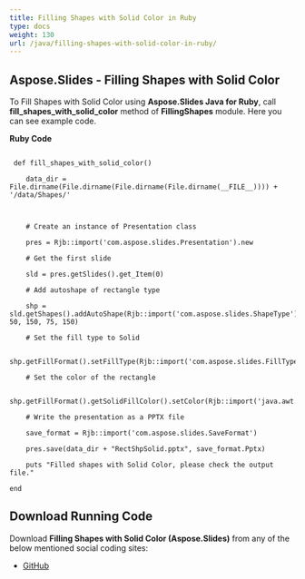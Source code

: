 ```yaml
---
title: Filling Shapes with Solid Color in Ruby
type: docs
weight: 130
url: /java/filling-shapes-with-solid-color-in-ruby/
---
```


## **Aspose.Slides - Filling Shapes with Solid Color**
To Fill Shapes with Solid Color using **Aspose.Slides Java for Ruby**, call **fill_shapes_with_solid_color** method of **FillingShapes** module. Here you can see example code.

**Ruby Code**

```

 def fill_shapes_with_solid_color()

    data_dir = File.dirname(File.dirname(File.dirname(File.dirname(__FILE__)))) + '/data/Shapes/'



    # Create an instance of Presentation class

    pres = Rjb::import('com.aspose.slides.Presentation').new

    # Get the first slide

    sld = pres.getSlides().get_Item(0)

    # Add autoshape of rectangle type

    shp = sld.getShapes().addAutoShape(Rjb::import('com.aspose.slides.ShapeType').Rectangle, 50, 150, 75, 150)

    # Set the fill type to Solid

    shp.getFillFormat().setFillType(Rjb::import('com.aspose.slides.FillType').Solid)

    # Set the color of the rectangle

    shp.getFillFormat().getSolidFillColor().setColor(Rjb::import('java.awt.Color').YELLOW)

    # Write the presentation as a PPTX file

    save_format = Rjb::import('com.aspose.slides.SaveFormat')

    pres.save(data_dir + "RectShpSolid.pptx", save_format.Pptx)

    puts "Filled shapes with Solid Color, please check the output file."

end

```
## **Download Running Code**
Download **Filling Shapes with Solid Color (Aspose.Slides)** from any of the below mentioned social coding sites:

- [GitHub](https://github.com/aspose-slides/Aspose.Slides-for-Java/blob/master/Plugins/Aspose_Slides_Java_for_Ruby/lib/asposeslidesjava/Shapes/fillingshapes.rb)
